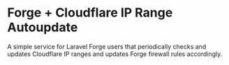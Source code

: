 # Forge + Cloudflare IP Range Autoupdate

A simple service for Laravel Forge users that periodically checks and updates Cloudflare IP ranges and updates Forge firewall rules accordingly. 
